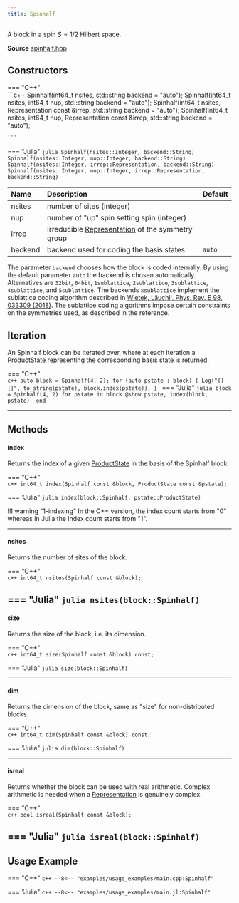 ```yaml
---
title: Spinhalf
---
```


A block in a spin $S=1/2$  Hilbert space. 

**Source** [spinhalf.hpp](https://github.com/awietek/xdiag/blob/main/xdiag/blocks/spinhalf.hpp)


## Constructors

=== "C++"	
	```c++
	Spinhalf(int64_t nsites, std::string backend = "auto");
	Spinhalf(int64_t nsites, int64_t nup, std::string backend = "auto");
	Spinhalf(int64_t nsites, Representation const &irrep, std::string backend = "auto");
	Spinhalf(int64_t nsites, int64_t nup, Representation const &irrep, std::string backend = "auto");

	```
=== "Julia"
	```julia
	Spinhalf(nsites::Integer, backend::String)
	Spinhalf(nsites::Integer, nup::Integer, backend::String)
	Spinhalf(nsites::Integer, irrep::Representation, backend::String)
	Spinhalf(nsites::Integer, nup::Integer, irrep::Representation, backend::String)
	```
	
| Name    | Description                                                                          | Default |
|:--------|:-------------------------------------------------------------------------------------|---------|
| nsites  | number of sites (integer)                                                            |         |
| nup     | number of "up" spin setting spin (integer)                                           |         |
| irrep   | Irreducible [Representation](../symmetries/representation.md)  of the symmetry group |         |
| backend | backend used for coding the basis states                                             | `auto`  |
	
	
The parameter `backend` chooses how the block is coded internally. By using the default parameter `auto` the backend is chosen automatically. Alternatives are `32bit`, `64bit`, `1sublattice`, `2sublattice`, `3sublattice`, `4sublattice`, and `5sublattice`. The backends `xsublattice` implement the sublattice coding algorithm described in [Wietek, Läuchli, Phys. Rev. E 98, 033309 (2018)](https://journals.aps.org/pre/abstract/10.1103/PhysRevE.98.033309). The sublattice coding algorithms impose certain constraints on the symmetries used, as described in the reference. 

## Iteration

An Spinhalf block can be iterated over, where at each iteration a [ProductState](../states/product_state.md) representing the corresponding basis state is returned.

=== "C++"	
	```c++
    auto block = Spinhalf(4, 2);
	for (auto pstate : block) {
	  Log("{} {}", to_string(pstate), block.index(pstate));
	}
	```
=== "Julia"
	```julia
	block = Spinhalf(4, 2)
	for pstate in block
		@show pstate, index(block, pstate) 
	end
	```


	
	
---

## Methods

#### index

Returns the index of a given [ProductState](../states/product_state.md) in the basis of the Spinhalf block.

=== "C++"	
	```c++
	int64_t index(Spinhalf const &block, ProductState const &pstate);
	```
	
=== "Julia"
	```julia
	index(block::Spinhalf, pstate::ProductState)
	```
	
!!! warning "1-indexing"
	In the C++ version, the index count starts from "0" whereas in Julia the index count starts from "1".

---

#### nsites

Returns the number of sites of the block.

=== "C++"	
	```c++
	int64_t nsites(Spinhalf const &block);
	```
	
=== "Julia"
	```julia
	nsites(block::Spinhalf)
	```
---

#### size
Returns the size of the block, i.e. its dimension.

=== "C++"	
	```c++
	int64_t size(Spinhalf const &block) const;
	```
	
=== "Julia"
	```julia
	size(block::Spinhalf)
	```

---

#### dim
Returns the dimension of the block, same as "size" for non-distributed blocks.

=== "C++"	
	```c++
	int64_t dim(Spinhalf const &block) const;
	```
	
=== "Julia"
	```julia
	dim(block::Spinhalf)
	```

---
		
#### isreal
Returns whether the block can be used with real arithmetic. 
Complex arithmetic is needed when a
[Representation](../symmetries/representation.md) is genuinely complex.

=== "C++"	
	```c++
    bool isreal(Spinhalf const &block);
	```

=== "Julia"
	```julia
    isreal(block::Spinhalf)
	```
---

## Usage Example

=== "C++"
	```c++
	--8<-- "examples/usage_examples/main.cpp:Spinhalf"
	```

=== "Julia"
	```c++
	--8<-- "examples/usage_examples/main.jl:Spinhalf"
	```
